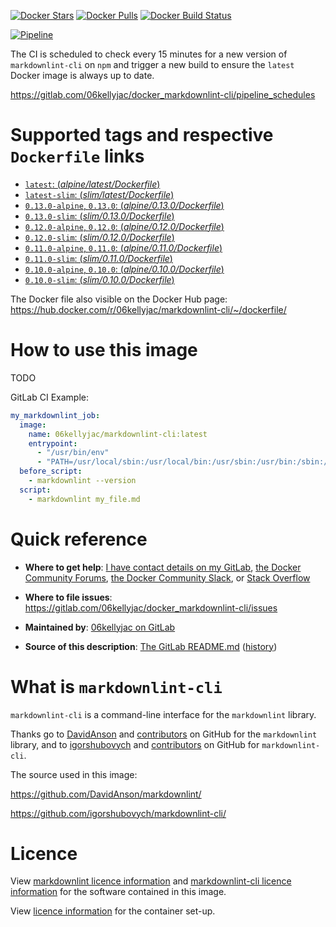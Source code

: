 [//]: # (<!-- markdownlint-disable MD013 -->)

[docker_stars_shield]: https://img.shields.io/docker/stars/06kellyjac/markdownlint-cli.svg?style=flat-square
[docker_pulls_shield]: https://img.shields.io/docker/pulls/06kellyjac/markdownlint-cli.svg?style=flat-square
[docker_build_shield]: https://img.shields.io/docker/build/06kellyjac/markdownlint-cli.svg?style=flat-square
[docker_hub]: https://hub.docker.com/r/06kellyjac/markdownlint-cli/
[docker_hub_build]: https://hub.docker.com/r/06kellyjac/markdownlint-cli/builds/

[![Docker Stars][docker_stars_shield]][docker_hub] [![Docker Pulls][docker_pulls_shield]][docker_hub] [![Docker Build Status][docker_build_shield]][docker_hub_build]

[pipeline_badge]: https://gitlab.com/06kellyjac/docker_markdownlint-cli/badges/master/pipeline.svg
[pipeline_link]: https://gitlab.com/06kellyjac/docker_markdownlint-cli/pipelines

[![Pipeline][pipeline_badge]][pipeline_link]

The CI is scheduled to check every 15 minutes for a new version of `markdownlint-cli` on `npm` and trigger a new build to ensure the `latest` Docker image is always up to date.

<https://gitlab.com/06kellyjac/docker_markdownlint-cli/pipeline_schedules>

# Supported tags and respective `Dockerfile` links

[latest_dockerfile]: https://gitlab.com/06kellyjac/docker_markdownlint-cli/blob/master/alpine/latest/Dockerfile
[0.13.0_dockerfile]: https://gitlab.com/06kellyjac/docker_markdownlint-cli/blob/master/alpine/0.13.0/Dockerfile
[0.12.0_dockerfile]: https://gitlab.com/06kellyjac/docker_markdownlint-cli/blob/master/alpine/0.12.0/Dockerfile
[0.11.0_dockerfile]: https://gitlab.com/06kellyjac/docker_markdownlint-cli/blob/master/alpine/0.11.0/Dockerfile
[0.10.0_dockerfile]: https://gitlab.com/06kellyjac/docker_markdownlint-cli/blob/master/alpine/0.10.0/Dockerfile

[latest_slim_dockerfile]: https://gitlab.com/06kellyjac/docker_markdownlint-cli/blob/master/slim/latest/Dockerfile
[0.13.0_slim_dockerfile]: https://gitlab.com/06kellyjac/docker_markdownlint-cli/blob/master/slim/0.13.0/Dockerfile
[0.12.0_slim_dockerfile]: https://gitlab.com/06kellyjac/docker_markdownlint-cli/blob/master/slim/0.12.0/Dockerfile
[0.11.0_slim_dockerfile]: https://gitlab.com/06kellyjac/docker_markdownlint-cli/blob/master/slim/0.11.0/Dockerfile
[0.10.0_slim_dockerfile]: https://gitlab.com/06kellyjac/docker_markdownlint-cli/blob/master/slim/0.10.0/Dockerfile

- [`latest`: (*alpine/latest/Dockerfile*)][latest_dockerfile]
- [`latest-slim`: (*slim/latest/Dockerfile*)][latest_slim_dockerfile]
- [`0.13.0-alpine`, `0.13.0`: (*alpine/0.13.0/Dockerfile*)][0.13.0_dockerfile]
- [`0.13.0-slim`: (*slim/0.13.0/Dockerfile*)][0.13.0_slim_dockerfile]
- [`0.12.0-alpine`, `0.12.0`: (*alpine/0.12.0/Dockerfile*)][0.12.0_dockerfile]
- [`0.12.0-slim`: (*slim/0.12.0/Dockerfile*)][0.12.0_slim_dockerfile]
- [`0.11.0-alpine`, `0.11.0`: (*alpine/0.11.0/Dockerfile*)][0.11.0_dockerfile]
- [`0.11.0-slim`: (*slim/0.11.0/Dockerfile*)][0.11.0_slim_dockerfile]
- [`0.10.0-alpine`, `0.10.0`: (*alpine/0.10.0/Dockerfile*)][0.10.0_dockerfile]
- [`0.10.0-slim`: (*slim/0.10.0/Dockerfile*)][0.10.0_slim_dockerfile]

The Docker file also visible on the Docker Hub page: <https://hub.docker.com/r/06kellyjac/markdownlint-cli/~/dockerfile/>

# How to use this image

TODO

GitLab CI Example:

```YAML
my_markdownlint_job:
  image:
    name: 06kellyjac/markdownlint-cli:latest
    entrypoint:
      - "/usr/bin/env"
      - "PATH=/usr/local/sbin:/usr/local/bin:/usr/sbin:/usr/bin:/sbin:/bin"
  before_script:
    - markdownlint --version
  script:
    - markdownlint my_file.md
```

# Quick reference

- **Where to get help**:
  [I have contact details on my GitLab](https://gitlab.com/06kellyjac), [the Docker Community Forums](https://forums.docker.com/), [the Docker Community Slack](https://blog.docker.com/2016/11/introducing-docker-community-directory-docker-community-slack/), or [Stack Overflow](https://stackoverflow.com/search?tab=newest&q=docker)

- **Where to file issues**:
  <https://gitlab.com/06kellyjac/docker_markdownlint-cli/issues>

- **Maintained by**:
  [06kellyjac on GitLab](https://gitlab.com/06kellyjac)

- **Source of this description**:
  [The GitLab README.md](https://gitlab.com/06kellyjac/docker_markdownlint-cli/blob/master/README.md) ([history](https://gitlab.com/06kellyjac/docker_markdownlint-cli/commits/master/README.md))

# What is `markdownlint-cli`

`markdownlint-cli` is a command-line interface for the `markdownlint` library.

Thanks go to [DavidAnson](https://github.com/DavidAnson/) and [contributors](https://github.com/DavidAnson/markdownlint/graphs/contributors) on GitHub for the `markdownlint` library, and to [igorshubovych](https://github.com/igorshubovych/) and [contributors](https://github.com/igorshubovych/markdownlint-cli/graphs/contributors) on GitHub for `markdownlint-cli`.

The source used in this image:

<https://github.com/DavidAnson/markdownlint/>

<https://github.com/igorshubovych/markdownlint-cli/>

# Licence

View [markdownlint licence information](https://github.com/DavidAnson/markdownlint/blob/master/LICENSE) and [markdownlint-cli licence information](https://github.com/igorshubovych/markdownlint-cli/blob/master/LICENSE) for the software contained in this image.

View [licence information](https://gitlab.com/06kellyjac/docker_markdownlint-cli/blob/master/LICENSE) for the container set-up.
